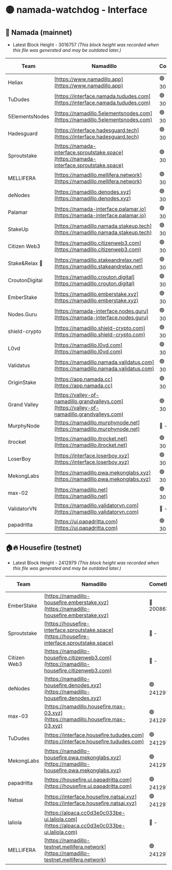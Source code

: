 # 🟡 namada-watchdog - Interface

## 🚀 Namada (mainnet)
- Latest Block Height - 3016757 *(This block height was recorded when this file was generated and may be outdated later.)*

| Team | Namadillo | CometBFT | Indexer | MASP Indexer |
|-|-|-|-|-|
| Heliax | [https://www.namadillo.app](https://www.namadillo.app) | 🟢 3016742 | 🟢 3016742 | 🟢 3016742 |
| TuDudes | [https://interface.namada.tududes.com](https://interface.namada.tududes.com) | 🟢 3016742 | 🟢 3016742 | 🟢 3016742 |
| 5ElementsNodes | [https://namadillo.5elementsnodes.com](https://namadillo.5elementsnodes.com) | 🟢 3016743 | 🟢 3016742 | 🟢 3016742 |
| Hadesguard | [https://interface.hadesguard.tech](https://interface.hadesguard.tech) | 🟢 3016743 | 🟢 3016743 | 🟢 3016743 |
| Sproutstake | [https://namada-interface.sproutstake.space](https://namada-interface.sproutstake.space) | 🟢 3016743 | 🔴 2797937 | 🟢 3016743 |
| MELLIFERA | [https://namadillo.mellifera.network](https://namadillo.mellifera.network) | 🟢 3016744 | 🟢 3016744 | 🟢 3016744 |
| deNodes | [https://namadillo.denodes.xyz](https://namadillo.denodes.xyz) | 🟢 3016745 | 🟢 3016745 | 🟢 3016745 |
| Palamar | [https://namada-interface.palamar.io](https://namada-interface.palamar.io) | 🟢 3016745 | 🟢 3016745 | 🟢 3016745 |
| StakeUp | [https://namadillo.namada.stakeup.tech](https://namadillo.namada.stakeup.tech) | 🟢 3016746 | 🟢 3016746 | 🟢 3016746 |
| Citizen Web3 | [https://namadillo.citizenweb3.com](https://namadillo.citizenweb3.com) | 🟢 3016747 | 🟢 3016746 | 🟢 3016747 |
| Stake&Relax 🦥 | [https://namadillo.stakeandrelax.net](https://namadillo.stakeandrelax.net) | 🟢 3016747 | 🟢 3016747 | 🟢 3016747 |
| CroutonDigital | [https://namadillo.crouton.digital](https://namadillo.crouton.digital) | 🟢 3016748 | 🟢 3016748 | 🟢 3016747 |
| EmberStake | [https://namadillo.emberstake.xyz](https://namadillo.emberstake.xyz) | 🟢 3016748 | 🟢 3016748 | 🟢 3016747 |
| Nodes.Guru | [https://namada-interface.nodes.guru](https://namada-interface.nodes.guru) | 🟢 3016748 | 🟢 3016748 | 🟢 3016748 |
| shield-crypto | [https://namadillo.shield-crypto.com](https://namadillo.shield-crypto.com) | 🟢 3016749 | 🟢 3016749 | 🟢 3016749 |
| L0vd | [https://namadillo.l0vd.com](https://namadillo.l0vd.com) | 🟢 3016750 | 🟢 3016749 | 🟢 3016749 |
| Validatus | [https://namadillo.namada.validatus.com](https://namadillo.namada.validatus.com) | 🟢 3016750 | 🟢 3016750 | 🟢 3016750 |
| OriginStake | [https://app.namada.cc](https://app.namada.cc) | 🟢 3016751 | 🟢 3016751 | 🟢 3016750 |
| Grand Valley | [https://valley-of-namadillo.grandvalleys.com](https://valley-of-namadillo.grandvalleys.com) | 🟢 3016751 | 🟢 3016751 | 🟢 3016751 |
| MurphyNode | [https://namadillo.murphynode.net](https://namadillo.murphynode.net) | 🔴 - | 🔴 - | 🔴 - |
| itrocket | [https://namadillo.itrocket.net](https://namadillo.itrocket.net) | 🟢 3016753 | 🟢 3016753 | 🟢 3016753 |
| LoserBoy | [https://interface.loserboy.xyz](https://interface.loserboy.xyz) | 🟢 3016754 | 🟢 3016754 | 🟢 3016754 |
| MekongLabs | [https://namadillo.pwa.mekonglabs.xyz](https://namadillo.pwa.mekonglabs.xyz) | 🟢 3016754 | 🟢 3016754 | 🟢 3016754 |
| max-02 | [https://namadillo.net](https://namadillo.net) | 🟢 3016755 | 🟢 3016755 | 🟢 3016755 |
| ValidatorVN | [https://namadillo.validatorvn.com](https://namadillo.validatorvn.com) | 🔴 - | 🔴 - | 🔴 - |
| papadritta | [https://ui.papadritta.com](https://ui.papadritta.com) | 🟢 3016757 | 🟢 3016757 | 🟢 3016757 |

## 🏠🔥 Housefire (testnet)
- Latest Block Height - 2412979 *(This block height was recorded when this file was generated and may be outdated later.)*

| Team | Namadillo | CometBFT | Indexer | MASP Indexer |
|-|-|-|-|-|
| EmberStake | [https://namadillo-housefire.emberstake.xyz](https://namadillo-housefire.emberstake.xyz) | 🔴 2008636 | 🔴 - | 🔴 - |
| Sproutstake | [https://housefire-interface.sproutstake.space](https://housefire-interface.sproutstake.space) | 🔴 - | 🔴 - | 🔴 - |
| Citizen Web3 | [https://namadillo-housefire.citizenweb3.com](https://namadillo-housefire.citizenweb3.com) | 🔴 - | 🔴 - | 🔴 - |
| deNodes | [https://namadillo-housefire.denodes.xyz](https://namadillo-housefire.denodes.xyz) | 🟢 2412975 | 🟢 2412975 | 🟢 2412975 |
| max-03 | [https://namadillo.housefire.max-03.xyz](https://namadillo.housefire.max-03.xyz) | 🟢 2412976 | 🔴 2167206 | 🟢 2412976 |
| TuDudes | [https://interface.housefire.tududes.com](https://interface.housefire.tududes.com) | 🟢 2412976 | 🟢 2412976 | 🟢 2412976 |
| MekongLabs | [https://namadillo-housefire.pwa.mekonglabs.xyz](https://namadillo-housefire.pwa.mekonglabs.xyz) | 🟢 2412977 | 🟢 2412976 | 🟢 2412976 |
| papadritta | [https://housefire.ui.papadritta.com](https://housefire.ui.papadritta.com) | 🟢 2412977 | 🟢 2412977 | 🟢 2412977 |
| Natsai | [https://interface.housefire.natsai.xyz](https://interface.housefire.natsai.xyz) | 🟢 2412978 | 🟢 2412978 | 🟢 2412978 |
| laliola | [https://alpaca.cc0d3e0c033be-ui.laliola.com](https://alpaca.cc0d3e0c033be-ui.laliola.com) | 🔴 - | 🔴 - | 🔴 - |
| MELLIFERA | [https://namadillo-testnet.mellifera.network](https://namadillo-testnet.mellifera.network) | 🟢 2412979 | 🟢 2412979 | 🟢 2412979 |

